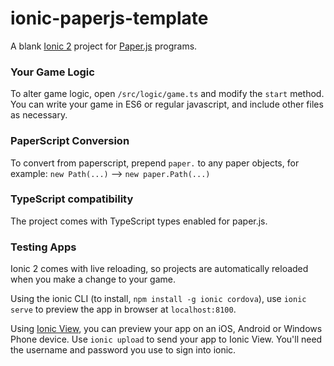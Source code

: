 # ionic-paperjs-template
A blank [Ionic 2](http://ionic.io/2) project for [Paper.js](http://paperjs.org) programs.

### Your Game Logic
To alter game logic, open `/src/logic/game.ts` and modify the `start` method. You can write your game in ES6 or regular javascript, and include other files as necessary.

### PaperScript Conversion
To convert from paperscript, prepend `paper.` to any paper objects, for example: `new Path(...)` --> `new paper.Path(...)`

### TypeScript compatibility
The project comes with TypeScript types enabled for paper.js.

### Testing Apps
Ionic 2 comes with live reloading, so projects are automatically reloaded when you make a change to your game.

Using the ionic CLI (to install, `npm install -g ionic cordova`), use `ionic serve` to preview the app in browser at `localhost:8100`.

Using [Ionic View](http://view.ionic.io/), you can preview your app on an iOS, Android or Windows Phone device. Use `ionic upload` to send your app to Ionic View. You'll need the username and password you use to sign into ionic.

